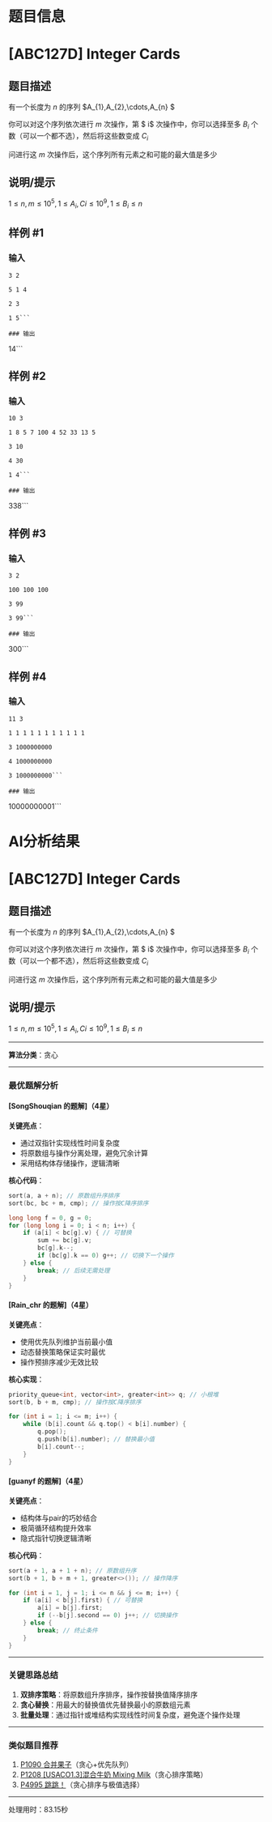 # 题目信息

# [ABC127D] Integer Cards

## 题目描述

有一个长度为 $n$ 的序列 $A_{1},A_{2},\cdots,A_{n} $

你可以对这个序列依次进行 $m$ 次操作，第 $ i$ 次操作中，你可以选择至多 $B_{i}$ 个数（可以一个都不选），然后将这些数变成 $C_{i}$

问进行这 $m$ 次操作后，这个序列所有元素之和可能的最大值是多少

## 说明/提示

$1 \le n,m \le 10^5,1 \le A_{i},C{i} \le 10^9,1 \le B_{i} \le n$

## 样例 #1

### 输入

```
3 2

5 1 4

2 3

1 5```

### 输出

```
14```

## 样例 #2

### 输入

```
10 3

1 8 5 7 100 4 52 33 13 5

3 10

4 30

1 4```

### 输出

```
338```

## 样例 #3

### 输入

```
3 2

100 100 100

3 99

3 99```

### 输出

```
300```

## 样例 #4

### 输入

```
11 3

1 1 1 1 1 1 1 1 1 1 1

3 1000000000

4 1000000000

3 1000000000```

### 输出

```
10000000001```

# AI分析结果



# [ABC127D] Integer Cards

## 题目描述

有一个长度为 $n$ 的序列 $A_{1},A_{2},\cdots,A_{n} $

你可以对这个序列依次进行 $m$ 次操作，第 $ i$ 次操作中，你可以选择至多 $B_{i}$ 个数（可以一个都不选），然后将这些数变成 $C_{i}$

问进行这 $m$ 次操作后，这个序列所有元素之和可能的最大值是多少

## 说明/提示

$1 \le n,m \le 10^5,1 \le A_{i},C{i} \le 10^9,1 \le B_{i} \le n$

---

**算法分类**：贪心

---

### 最优题解分析

#### [SongShouqian 的题解]（4星）
**关键亮点**：
- 通过双指针实现线性时间复杂度
- 将原数组与操作分离处理，避免冗余计算
- 采用结构体存储操作，逻辑清晰

**核心代码**：
```cpp
sort(a, a + n); // 原数组升序排序
sort(bc, bc + m, cmp); // 操作按C降序排序

long long f = 0, g = 0;
for (long long i = 0; i < n; i++) {
    if (a[i] < bc[g].v) { // 可替换
        sum += bc[g].v;
        bc[g].k--;
        if (bc[g].k == 0) g++; // 切换下一个操作
    } else {
        break; // 后续无需处理
    }
}
```

#### [Rain_chr 的题解]（4星）
**关键亮点**：
- 使用优先队列维护当前最小值
- 动态替换策略保证实时最优
- 操作预排序减少无效比较

**核心实现**：
```cpp
priority_queue<int, vector<int>, greater<int>> q; // 小根堆
sort(b, b + m, cmp); // 操作按C降序排序

for (int i = 1; i <= m; i++) {
    while (b[i].count && q.top() < b[i].number) {
        q.pop();
        q.push(b[i].number); // 替换最小值
        b[i].count--;
    }
}
```

#### [guanyf 的题解]（4星）
**关键亮点**：
- 结构体与pair的巧妙结合
- 极简循环结构提升效率
- 隐式指针切换逻辑清晰

**核心代码**：
```cpp
sort(a + 1, a + 1 + n); // 原数组升序
sort(b + 1, b + m + 1, greater<>()); // 操作降序

for (int i = 1, j = 1; i <= n && j <= m; i++) {
    if (a[i] < b[j].first) { // 可替换
        a[i] = b[j].first;
        if (--b[j].second == 0) j++; // 切换操作
    } else {
        break; // 终止条件
    }
}
```

---

### 关键思路总结
1. **双排序策略**：将原数组升序排序，操作按替换值降序排序
2. **贪心替换**：用最大的替换值优先替换最小的原数组元素
3. **批量处理**：通过指针或堆结构实现线性时间复杂度，避免逐个操作处理

---

### 类似题目推荐
1. [P1090 合并果子](https://www.luogu.com.cn/problem/P1090)（贪心+优先队列）
2. [P1208 [USACO1.3]混合牛奶 Mixing Milk](https://www.luogu.com.cn/problem/P1208)（贪心排序策略）
3. [P4995 跳跳！](https://www.luogu.com.cn/problem/P4995)（贪心排序与极值选择）

---
处理用时：83.15秒